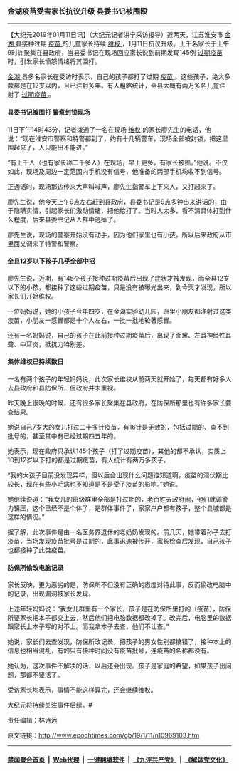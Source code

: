 ### 金湖疫苗受害家长抗议升级 县委书记被围殴
------------------------

<p>
 【大纪元2019年01月11日讯】（大纪元记者洪宁采访报导）近两天，江苏淮安市
 <a href="http://www.epochtimes.com/gb/tag/%E9%87%91%E6%B9%96.html">
  金湖
 </a>
 县接种过期
 <a href="http://www.epochtimes.com/gb/tag/%E7%96%AB%E8%8B%97.html">
  疫苗
 </a>
 的儿童家长持续
 <a href="http://www.epochtimes.com/gb/tag/%E7%BB%B4%E6%9D%83.html">
  维权
 </a>
 ，1月11日抗议升级。上千名家长于上午9时许聚集在县政府，当县委书记在现场回应家长说到前期发现145例
 <a href="http://www.epochtimes.com/gb/tag/%E8%BF%87%E6%9C%9F%E7%96%AB%E8%8B%97.html">
  过期疫苗
 </a>
 时，引发家长愤怒情绪将其围打。
</p>
<p>
 <a href="http://www.epochtimes.com/gb/tag/%E9%87%91%E6%B9%96.html">
  金湖
 </a>
 县多名家长在受访时表示，自己的孩子都打了过期
 <a href="http://www.epochtimes.com/gb/tag/%E7%96%AB%E8%8B%97.html">
  疫苗
 </a>
 。这些孩子，绝大多数都是在12岁以内，且已注射多年。有人粗略统计，全县大概有两万多名儿童注射了
 <a href="http://www.epochtimes.com/gb/tag/%E8%BF%87%E6%9C%9F%E7%96%AB%E8%8B%97.html">
  过期疫苗
 </a>
 。
</p>
<h4>
 县委书记被围打 警察封锁现场
</h4>
<p>
 11日下午14时43分，记者拨通了一名在现场
 <a href="http://www.epochtimes.com/gb/tag/%E7%BB%B4%E6%9D%83.html">
  维权
 </a>
 的家长廖先生的电话，他说：“现在淮安市警察和特警都到了，约有十几辆警车，现场全部被封锁，把这里围起来了，人只能出不能进。”
</p>
<p>
 “有上千人（也有家长称二千多人）在现场，早上更多，有家长被抓。”他说。不仅如此，现场及周边一定范围内手机没有信号，他准备的两部手机均收不到信号。
</p>
<p>
 正通话时，现场那边传来大声叫喊声，廖先生指警车上下来人，又打起来了。
</p>
<p>
 廖先生说，他今天上午9点左右赶到县政府，县委书记是9点多钟出来讲话的，由于隐瞒实情，引起家长们激动情绪，把他给打了。当时人太多，看不清具体打到什么程度，后来县委书记从人群中逃掉了。
</p>
<p>
 廖先生说，现场的警察开始没有动手，因为他们家里也有小孩，所以后来政府从市里面又调来了特警和警察。
</p>
<p style="text-align: center;">
 <div class="video_fit_container">
 </div>
</p>
<h4>
 全县12岁以下孩子几乎全部中招
</h4>
<p>
 廖先生说，近期，有145个孩子接种过期疫苗后出现了症状才被发现，而全县12岁以下的小孩，都接种了这些过期疫苗，只是没有被曝光出来，到今天才发现，所以家长们开始维权。
</p>
<p>
 一位妈妈说，她的小孩子今年四岁，在金湖实验幼儿园，班里小朋友都注射过这类疫苗，小朋友一感冒都是十个人左右，一批一批地轮著感冒。
</p>
<p>
 还有一名妈妈说，自己的孩子在此前接种过期疫苗后，出现了面瘫、左耳神经性耳聋、中耳炎，抵抗力特别差。
</p>
<h4>
 集体维权已持续数日
</h4>
<p>
 一名有两个孩子的年轻妈妈说，此次家长维权从前两天就开始了，每天都有好多人去县政府和县防保所，但政府并未重视。
</p>
<p>
 昨天晚上很晚的时候，还有很多家长聚集在县政府，在防保所那里也有许多家长要查结果。
</p>
<p>
 她说自己7岁大的女儿打过二十多针疫苗，有16针是无效的，包括过期的、查不到批号的，甚至其中有已经过期四五年的。
</p>
<p>
 她表示，现在政府只承认145个孩子（打了过期疫苗），其他的都不承认，实质上10到12岁以下打的都是过期疫苗，有人统计有两万多孩子。
</p>
<p>
 “我的大孩子目前没发现异样，但以后会出现什么问题谁知道啊，疫苗的潜伏期比较长，现在有些小毛病也不知道是不是受了疫苗的影响。”她说。
</p>
<p>
 她继续说道：“我女儿的班级群里全部是打过期的，老百姓去政府闹，他们就调警力镇压，这个已经不是个体了，是群体事件了，家家户户都有孩子，整个县城都是这样的情况。”
</p>
<p>
 据了解，此次事件是由一名医务界退休的老奶奶发现的。前几天，她带着孙子去打疫苗，当场发现疫苗批号是过期的，此事迅速被传开，家长检查后发现，自己孩子也都接种了此类疫苗。
</p>
<h4>
 防保所偷改电脑记录
</h4>
<p>
 家长反映，更为恶劣的是，防保所不但没有正确的态度对待此事，反而偷改电脑中的记录，出现漏洞被家长发现。
</p>
<p>
 上述年轻妈妈说：“我女儿群里有一个家长，孩子是在防保所里打的（疫苗），防保所要家长把本子都交上去，然后他们把电脑数据都改掉了。改完后，电脑里的数据跟家长上本子写的对不上。而我拿本子去查，他们不让查。”
</p>
<p>
 她说，家长们去查发现，防保所改记录，把孩子的男女性别都搞错了，接种本上的信息也相当混乱，有的只有接种时间没有疫苗批号，连疫苗的名称都没有。
</p>
<p>
 她认为，这次事件不解决的话，以后还会出现。孩子是家庭的希望，如果孩子出问题，那都不要活了。
</p>
<p>
 受访家长均表示，事情不能这样算完，还会继续维权。
</p>
<p>
 大纪元将持续关注事件后续。#
</p>
<p>
 责任编辑：林诗远
</p>

原文链接：http://www.epochtimes.com/gb/19/1/11/n10969103.htm


------------------------
#### [禁闻聚合首页](https://github.com/gfw-breaker/banned-news/blob/master/README.md) &nbsp;|&nbsp; [Web代理](https://github.com/gfw-breaker/open-proxy/blob/master/README.md) &nbsp;|&nbsp; [一键翻墙软件](https://github.com/gfw-breaker/nogfw/blob/master/README.md) &nbsp;|&nbsp; [《九评共产党》](https://github.com/gfw-breaker/9ping.md/blob/master/README.md#九评之一评共产党是什么) &nbsp;|&nbsp; [《解体党文化》](https://github.com/gfw-breaker/jtdwh.md/blob/master/README.md#绪论)